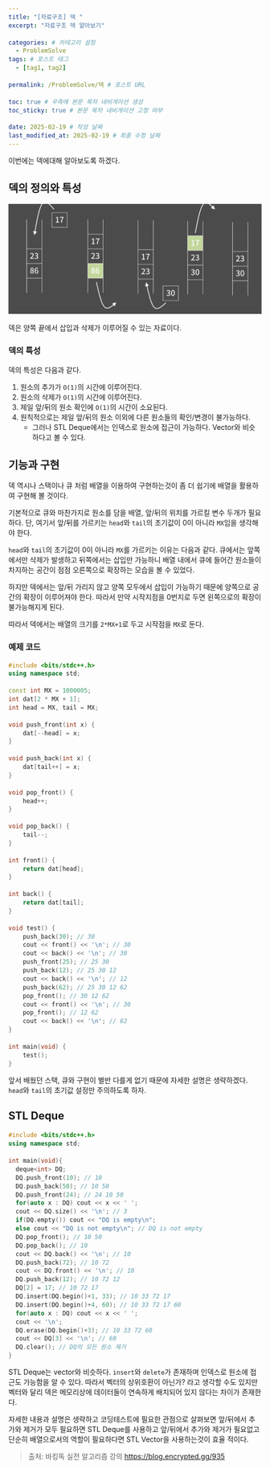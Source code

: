 ```yaml
---
title: "[자료구조] 덱 "
excerpt: "자료구조 덱 알아보기"

categories: # 카테고리 설정
  - ProblemSolve
tags: # 포스트 태그
  - [tag1, tag2]

permalink: /ProblemSolve/덱 # 포스트 URL

toc: true # 우측에 본문 목차 네비게이션 생성
toc_sticky: true # 본문 목차 네비게이션 고정 여부

date: 2025-02-19 # 작성 날짜
last_modified_at: 2025-02-19 # 최종 수정 날짜
---
```


이번에는 덱에대해 알아보도록 하겠다.

## 덱의 정의와 특성

![deque](/assets/images/posts_img/deque.png)

덱은 양쪽 끝에서 삽입과 삭제가 이루어질 수 있는 자료이다. 

### 덱의 특성

덱의 특성은 다음과 같다.

1. 원소의 추가가 `O(1)`의 시간에 이루어진다.
2. 원소의 삭제가 `O(1)`의 시간에 이루어진다.
3. 제일 앞/뒤의 원소 확인에 `O(1)`의 시간이 소요된다.
4. 원칙적으로는 제일 앞/뒤의 원소 이외에 다른 원소들의 확인/변경이 불가능하다.
    - 그러나 STL Deque에서는 인덱스로 원소에 접근이 가능하다. Vector와 비슷하다고 볼 수 있다.

## 기능과 구현

덱 역시나 스택이나 큐 처럼 배열을 이용하여 구현하는것이 좀 더 쉽기에 배열을 활용하여 구현해 볼 것이다.

기본적으로 큐와 마찬가지로 원소를 담을 배열, 앞/뒤의 위치를 가르킬 변수 두개가 필요하다. 단, 여기서 앞/뒤를 가르키는 `head`와 `tail`의 초기값이 0이 아니라 `MX`임을 생각해야 한다.

`head`와 `tail`의 초기값이 0이 아니라 `MX`를 가르키는 이유는 다음과 같다.
큐에서는 앞쪽에서만 삭제가 발생하고 뒤쪽에서는 삽입만 가능하니 배열 내에서 큐에 들어간 원소들이 차지하는 공간이 점점 오른쪽으로 확장하는 모습을 볼 수 있었다.

하지만 덱에서는 앞/뒤 가리지 않고 양쪽 모두에서 삽입이 가능하기 때문에 양쪽으로 공간의 확장이 이루어져야 한다. 따라서 만약 시작지점을 0번지로 두면 왼쪽으로의 확장이 불가능해지게 된다. 

따라서 덱에서는 배열의 크기를 `2*MX+1`로 두고 시작점을 `MX`로 둔다.

### 예제 코드
```c++
#include <bits/stdc++.h>
using namespace std;

const int MX = 1000005;
int dat[2 * MX + 1];
int head = MX, tail = MX;

void push_front(int x) {
	dat[--head] = x;
}

void push_back(int x) {
	dat[tail++] = x;
}

void pop_front() {
	head++;
}

void pop_back() {
	tail--;
}

int front() {
	return dat[head];
}

int back() {
	return dat[tail];
}

void test() {
	push_back(30); // 30
	cout << front() << '\n'; // 30
	cout << back() << '\n'; // 30
	push_front(25); // 25 30
	push_back(12); // 25 30 12
	cout << back() << '\n'; // 12
	push_back(62); // 25 30 12 62
	pop_front(); // 30 12 62
	cout << front() << '\n'; // 30
	pop_front(); // 12 62
	cout << back() << '\n'; // 62
}

int main(void) {
	test();
}
```

앞서 배웠던 스택, 큐와 구현이 별반 다를게 없기 때문에 자세한 설명은 생략하겠다.
`head`와 `tail`의 초기값 설정만 주의하도록 하자.

## STL Deque
```c++
#include <bits/stdc++.h>
using namespace std;

int main(void){
  deque<int> DQ;
  DQ.push_front(10); // 10
  DQ.push_back(50); // 10 50
  DQ.push_front(24); // 24 10 50
  for(auto x : DQ) cout << x << ' ';
  cout << DQ.size() << '\n'; // 3
  if(DQ.empty()) cout << "DQ is empty\n";
  else cout << "DQ is not empty\n"; // DQ is not empty
  DQ.pop_front(); // 10 50
  DQ.pop_back(); // 10
  cout << DQ.back() << '\n'; // 10
  DQ.push_back(72); // 10 72
  cout << DQ.front() << '\n'; // 10
  DQ.push_back(12); // 10 72 12
  DQ[2] = 17; // 10 72 17
  DQ.insert(DQ.begin()+1, 33); // 10 33 72 17
  DQ.insert(DQ.begin()+4, 60); // 10 33 72 17 60
  for(auto x : DQ) cout << x << ' ';
  cout << '\n';
  DQ.erase(DQ.begin()+3); // 10 33 72 60
  cout << DQ[3] << '\n'; // 60
  DQ.clear(); // DQ의 모든 원소 제거
}
```

STL Deque는 vector와 비슷하다. `insert`와 `delete`가 존재하며 인덱스로 원소에 접근도 가능함을 알 수 있다. 따라서 벡터의 상위호환이 아닌가? 라고 생각할 수도 있지만 벡터와 달리 덱은 메모리상에 데이터들이 연속하게 배치되어 있지 않다는 차이가 존재한다.

자세한 내용과 설명은 생략하고 코딩테스트에 필요한 관점으로 살펴보면 앞/뒤에서 추가와 제거가 모두 필요하면 STL Deque를 사용하고 앞/뒤에서 추가와 제거가 필요없고 단순히 배열으로서의 역할이 필요하다면 STL Vector을 사용하는것이 효율 적이다.

>출처: 바킹독 실전 알고리즘 강의 https://blog.encrypted.gg/935